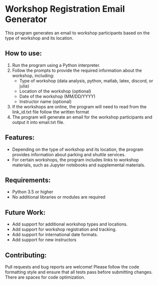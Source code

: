# Workshop Registration Email Generator

This program generates an email to workshop participants based on the type of workshop and its location. 

## How to use:

1. Run the program using a Python interpreter.
2. Follow the prompts to provide the required information about the workshop, including:
    * Type of workshop (data analysis, python, matlab, latex, discord, or julia)
    * Location of the workshop (optional)
    * Date of the workshop (MM/DD/YYYY)
    * Instructor name (optional)
3. If the workshops are online, the program will need to read from the link_id.txt file follow the written format 
4. The program will generate an email for the workshop participants and output it into email.txt file.

## Features:

* Depending on the type of workshop and its location, the program provides information about parking and shuttle services.
* For certain workshops, the program includes links to workshop materials, such as Jupyter notebooks and supplemental materials.


## Requirements:

* Python 3.5 or higher
* No additional libraries or modules are required

## Future Work:

* Add support for additional workshop types and locations.
* Add support for workshop registration and tracking.
* Add support for international date formats.
* Add support for new instructors

## Contributing:

Pull requests and bug reports are welcome! Please follow the code formatting style and ensure that all tests pass before submitting changes.
There are spaces for code optimization.
